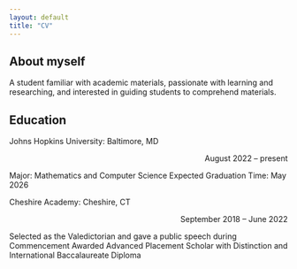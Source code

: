 ```yaml
---
layout: default
title: "CV"
---
```


## About myself

A student familiar with academic materials, passionate with learning and researching, and interested in guiding students to comprehend materials.

## Education 

Johns Hopkins University: Baltimore, MD
<p align="right">
    August 2022 – present
</p>
Major: Mathematics and Computer Science
Expected Graduation Time: May 2026

Cheshire Academy: Cheshire, CT
<p align="right">
    September 2018 – June 2022
</p>
Selected as the Valedictorian and gave a public speech during Commencement
Awarded Advanced Placement Scholar with Distinction and International Baccalaureate Diploma